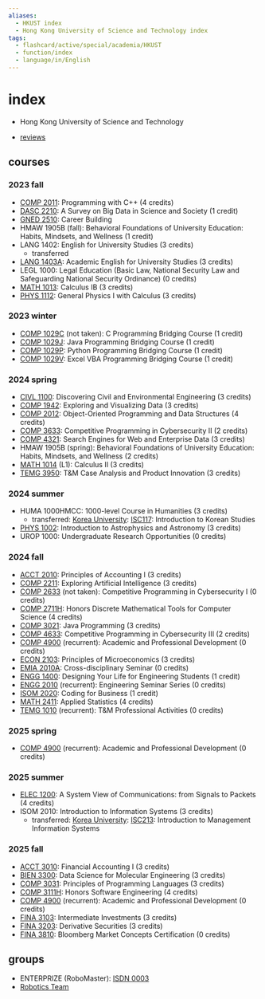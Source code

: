 ```yaml
---
aliases:
  - HKUST index
  - Hong Kong University of Science and Technology index
tags:
  - flashcard/active/special/academia/HKUST
  - function/index
  - language/in/English
---
```


# index

- Hong Kong University of Science and Technology

<!-- list separator -->

- [reviews](reviews.md)

## courses

### 2023 fall

- [COMP 2011](COMP%202011/index.md): Programming with C++ (4 credits)
- [DASC 2210](DASC%202210/index.md): A Survey on Big Data in Science and Society (1 credit)
- [GNED 2510](GNED%202510/index.md): Career Building
- HMAW 1905B (fall): Behavioral Foundations of University Education: Habits, Mindsets, and Wellness (1 credit)
- LANG 1402: English for University Studies (3 credits)
  - transferred
- [LANG 1403A](LANG%201403A/index.md): Academic English for University Studies (3 credits)
- LEGL 1000: Legal Education (Basic Law, National Security Law and Safeguarding National Security Ordinance) (0 credits)
- [MATH 1013](MATH%201013/index.md): Calculus IB (3 credits)
- [PHYS 1112](PHYS%201112/index.md): General Physics I with Calculus (3 credits)

### 2023 winter

- [COMP 1029C](COMP%201029C/index.md) (not taken): C Programming Bridging Course (1 credit)
- [COMP 1029J](COMP%201029J/index.md): Java Programming Bridging Course (1 credit)
- [COMP 1029P](COMP%201029P/index.md): Python Programming Bridging Course (1 credit)
- [COMP 1029V](COMP%201029V/index.md): Excel VBA Programming Bridging Course (1 credit)

### 2024 spring

- [CIVL 1100](CIVL%201100/index.md): Discovering Civil and Environmental Engineering (3 credits)
- [COMP 1942](COMP%201942/index.md): Exploring and Visualizing Data (3 credits)
- [COMP 2012](COMP%202012/index.md): Object-Oriented Programming and Data Structures (4 credits)
- [COMP 3633](COMP%203633/index.md): Competitive Programming in Cybersecurity II (2 credits)
- [COMP 4321](COMP%204321/index.md): Search Engines for Web and Enterprise Data (3 credits)
- HMAW 1905B (spring): Behavioral Foundations of University Education: Habits, Mindsets, and Wellness (2 credits)
- [MATH 1014](MATH%201014/index.md) (L1): Calculus II (3 credits)
- [TEMG 3950](TEMG%203950/index.md): T&M Case Analysis and Product Innovation (3 credits)

### 2024 summer

- HUMA 1000HMCC: 1000-level Course in Humanities (3 credits)
  - transferred: [Korea University](../Korea%20University/index.md): [ISC117](../Korea%20University/ISC117/index.md): Introduction to Korean Studies
- [PHYS 1002](PHYS%201002/index.md): Introduction to Astrophysics and Astronomy (3 credits)
- UROP 1000: Undergraduate Research Opportunities (0 credits)

### 2024 fall

- [ACCT 2010](ACCT%202010/index.md): Principles of Accounting I (3 credits)
- [COMP 2211](COMP%202211/index.md): Exploring Artificial Intelligence (3 credits)
- [COMP 2633](COMP%202633/index.md) (not taken): Competitive Programming in Cybersecurity I (0 credits)
- [COMP 2711H](COMP%202711H/index.md): Honors Discrete Mathematical Tools for Computer Science (4 credits)
- [COMP 3021](COMP%203021/index.md): Java Programming (3 credits)
- [COMP 4633](COMP%204633/index.md): Competitive Programming in Cybersecurity III (2 credits)
- [COMP 4900](COMP%204900/index.md) \(recurrent\): Academic and Professional Development \(0 credits\)
- [ECON 2103](ECON%202103/index.md): Principles of Microeconomics (3 credits)
- [EMIA 2010A](EMIA%202010A/index.md): Cross-disciplinary Seminar (0 credits)
- [ENGG 1400](ENGG%201400/index.md): Designing Your Life for Engineering Students (1 credit)
- [ENGG 2010](ENGG%202010/index.md) (recurrent): Engineering Seminar Series (0 credits)
- [ISOM 2020](ISOM%202020/index.md): Coding for Business (1 credit)
- [MATH 2411](MATH%202411/index.md): Applied Statistics (4 credits)
- [TEMG 1010](TEMG%201010/index.md) (recurrent): T&M Professional Activities (0 credits)

### 2025 spring

- [COMP 4900](COMP%204900/index.md) \(recurrent\): Academic and Professional Development \(0 credits\)

### 2025 summer

- [ELEC 1200](ELEC%201200/index.md): A System View of Communications: from Signals to Packets \(4 credits\)
- ISOM 2010: Introduction to Information Systems \(3 credits\)
  - transferred: [Korea University](../Korea%20University/index.md): [ISC213](../Korea%20University/ISC213/index.md): Introduction to Management Information Systems

### 2025 fall

- [ACCT 3010](ACCT%203010/index.md): Financial Accounting I \(3 credits\)
- [BIEN 3300](BIEN%203300/index.md): Data Science for Molecular Engineering \(3 credits\)
- [COMP 3031](COMP%203031/index.md): Principles of Programming Languages \(3 credits\)
- [COMP 3111H](COMP%203111H/index.md): Honors Software Engineering \(4 credits\)
- [COMP 4900](COMP%204900/index.md) \(recurrent\): Academic and Professional Development \(0 credits\)
- [FINA 3103](FINA%203103/index.md): Intermediate Investments \(3 credits\)
- [FINA 3203](FINA%203203/index.md): Derivative Securities \(3 credits\)
- [FINA 3810](FINA%203810/index.md): Bloomberg Market Concepts Certification \(0 credits\)

## groups

- ENTERPRIZE (RoboMaster): [ISDN 0003](ISDN%200003/index.md)
- [Robotics Team](Robotics%20Team/index.md)
